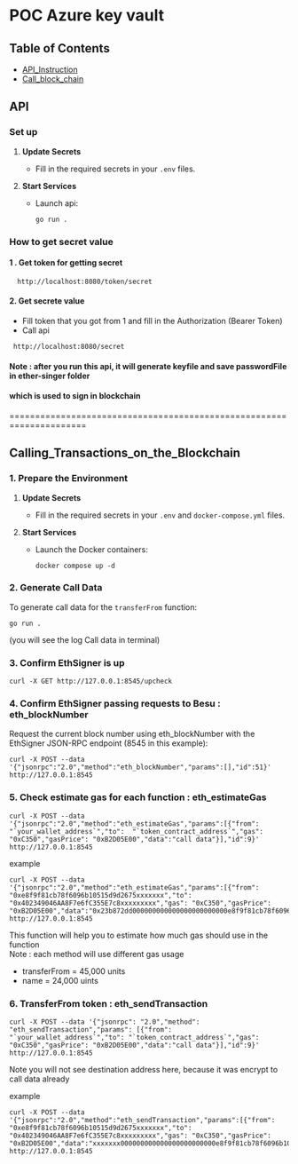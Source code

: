 # POC Azure key vault

## Table of Contents

- [API_Instruction](#API)
- [Call_block_chain](#Calling_Transactions_on_the_Blockchain)

## API

### Set up 

1. **Update Secrets**
   
   - Fill in the required secrets in your `.env`  files.

2. **Start Services**
   
   - Launch api:
     ```shell
     go run .
     ```
  
### How to get secret value

#### 1 . Get token for getting secret

```shell
  http://localhost:8080/token/secret
```
#### 2. Get secrete value

 - Fill token that you got from 1 and fill in the Authorization (Bearer Token)
 - Call api
```shell
 http://localhost:8080/secret
```  
#### Note : after you run this api, it will generate keyfile and save passwordFile in ether-singer folder
#### which is used to sign in blockchain
=====================================================================

## Calling_Transactions_on_the_Blockchain

### 1. Prepare the Environment

1. **Update Secrets**
   
   - Fill in the required secrets in your `.env` and `docker-compose.yml` files.

2. **Start Services**

   - Launch the Docker containers:
     ```shell
     docker compose up -d
     ```

### 2. Generate Call Data

To generate call data for the `transferFrom` function:
   ```shell
   go run .
```
(you will see the log Call data in terminal)

### 3. Confirm EthSigner is up

```shell
curl -X GET http://127.0.0.1:8545/upcheck
```

### 4. Confirm EthSigner passing requests to Besu : eth_blockNumber

Request the current block number using eth_blockNumber with the EthSigner JSON-RPC endpoint (8545 in this example):
```shell
curl -X POST --data '{"jsonrpc":"2.0","method":"eth_blockNumber","params":[],"id":51}' http://127.0.0.1:8545
```

### 5. Check estimate gas for each function : eth_estimateGas

```shell
curl -X POST --data '{"jsonrpc":"2.0","method":"eth_estimateGas","params":[{"from": "`your_wallet_address`","to":  "`token_contract_address`","gas": "0xC350","gasPrice": "0xB2D05E00","data":"call data"}],"id":9}' http://127.0.0.1:8545
```

example
```shell
curl -X POST --data '{"jsonrpc":"2.0","method":"eth_estimateGas","params":[{"from": "0xe8f9f81cb78f6096b10515d9d2675xxxxxxx","to": "0x402349046AA8F7e6fC355E7c8xxxxxxxxx","gas": "0xC350","gasPrice": "0xB2D05E00","data":"0x23b872dd000000000000000000000000e8f9f81cb78f6096b10515d9d26750ebfeaffd5d0000000000000000000000000e792a695b2aee2a49f654a219bdfc1c4381fbc20000000000000000000000000000000000000000000000008ac7230489e80000"}],"id":9}' http://127.0.0.1:8545
```

This function will help you to estimate how much gas should use in the function  
Note : each method will use different gas usage
 - transferFrom = 45,000 units
 - name  = 24,000 uints

### 6. TransferFrom token : eth_sendTransaction

```shell
curl -X POST --data '{"jsonrpc": "2.0","method": "eth_sendTransaction","params": [{"from": "`your_wallet_address`","to": "`token_contract_address`","gas": "0xC350","gasPrice": "0xB2D05E00","data":"call data"}],"id":9}' http://127.0.0.1:8545
```
Note you will not see destination address here, because it was encrypt to call data already

example
```shell
curl -X POST --data '{"jsonrpc":"2.0","method":"eth_sendTransaction","params":[{"from": "0xe8f9f81cb78f6096b10515d9d2675xxxxxxx","to": "0x402349046AA8F7e6fC355E7c8xxxxxxxxx","gas": "0xC350","gasPrice": "0xB2D05E00","data":"xxxxxxx000000000000000000000000e8f9f81cb78f6096b10515d9d26xxxxxx0000000000000000000000000e792a695b2aee2a49f654a219bdfc1c4381fbc2000000000000000000000000000000000000000000000000xxxxxxx"}],"id":9}' http://127.0.0.1:8545
```